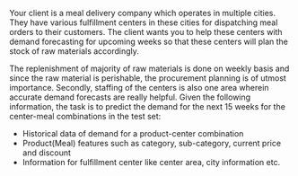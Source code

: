Your client is a meal delivery company which operates in multiple cities. They have various fulfillment centers in these cities for dispatching meal orders to their customers. The client wants you to help these centers with demand forecasting for upcoming weeks so that these centers will plan the stock of raw materials accordingly.

The replenishment of majority of raw materials is done on weekly basis and since the raw material is perishable, the procurement planning is of utmost importance. Secondly, staffing of the centers is also one area wherein accurate demand forecasts are really helpful. Given the following information, the task is to predict the demand for the next 15 weeks for the center-meal combinations in the test set:  
- Historical data of demand for a product-center combination
- Product(Meal) features such as category, sub-category, current price and discount
- Information for fulfillment center like center area, city information etc.